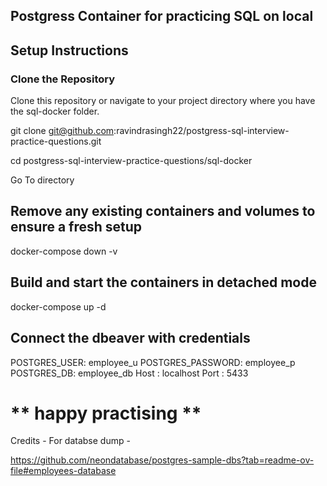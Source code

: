 ## Postgress Container for practicing SQL on local


## Setup Instructions
###  Clone the Repository
Clone this repository or navigate to your project directory where you have the sql-docker folder.


git clone git@github.com:ravindrasingh22/postgress-sql-interview-practice-questions.git


cd postgress-sql-interview-practice-questions/sql-docker


Go To directory

## Remove any existing containers and volumes to ensure a fresh setup
docker-compose down -v

## Build and start the containers in detached mode
docker-compose up -d

## Connect the dbeaver with credentials

POSTGRES_USER: employee_u
POSTGRES_PASSWORD: employee_p
POSTGRES_DB: employee_db
Host : localhost
Port : 5433

# ** happy practising ** #


Credits - For databse dump -

https://github.com/neondatabase/postgres-sample-dbs?tab=readme-ov-file#employees-database
